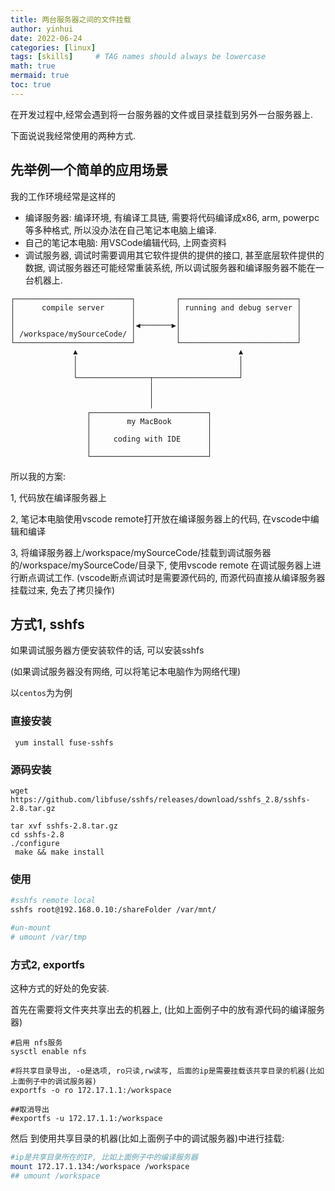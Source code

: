 ```yaml
---
title: 两台服务器之间的文件挂载
author: yinhui
date: 2022-06-24
categories: [linux]
tags: [skills]     # TAG names should always be lowercase
math: true
mermaid: true
toc: true
---
```


在开发过程中,经常会遇到将一台服务器的文件或目录挂载到另外一台服务器上.

下面说说我经常使用的两种方式.

## 先举例一个简单的应用场景

我的工作环境经常是这样的

+ 编译服务器: 编译环境, 有编译工具链, 需要将代码编译成x86, arm, powerpc等多种格式, 所以没办法在自己笔记本电脑上编译.
+ 自己的笔记本电脑: 用VSCode编辑代码, 上网查资料
+ 调试服务器, 调试时需要调用其它软件提供的提供的接口, 甚至底层软件提供的数据, 调试服务器还可能经常重装系统, 所以调试服务器和编译服务器不能在一台机器上.

```
┌──────────────────────────┐         ┌──────────────────────────┐
│      compile server      │         │ running and debug server │
│                          │         │                          │
│                          │◀───────▶│                          │
│ /workspace/mySourceCode/ │         │                          │
└──────────────────────────┘         └──────────────────────────┘
              ▲                                    ▲
              │                                    │
              │                                    │
              └────────────────┬───────────────────┘
                               │
                               │
                               │
                 ┌──────────────────────────┐
                 │        my MacBook        │
                 │                          │
                 │     coding with IDE      │
                 │                          │
                 └──────────────────────────┘
```



所以我的方案:

1, 代码放在编译服务器上

2, 笔记本电脑使用vscode remote打开放在编译服务器上的代码, 在vscode中编辑和编译

3, 将编译服务器上/workspace/mySourceCode/挂载到调试服务器的/workspace/mySourceCode/目录下, 使用vscode remote 在调试服务器上进行断点调试工作. (vscode断点调试时是需要源代码的, 而源代码直接从编译服务器挂载过来, 免去了拷贝操作)



## 方式1, sshfs

如果调试服务器方便安装软件的话, 可以安装sshfs

(如果调试服务器没有网络, 可以将笔记本电脑作为网络代理)

以`centos`为为例

### 直接安装

```shell
 yum install fuse-sshfs 
```

### 源码安装

```shell
wget https://github.com/libfuse/sshfs/releases/download/sshfs_2.8/sshfs-2.8.tar.gz
```

```shell
tar xvf sshfs-2.8.tar.gz
cd sshfs-2.8
./configure 
 make && make install
```

### 使用

```sh
#sshfs remote local
sshfs root@192.168.0.10:/shareFolder /var/mnt/

#un-mount
# umount /var/tmp 
```



### 方式2, exportfs

这种方式的好处的免安装.

首先在需要将文件夹共享出去的机器上, (比如上面例子中的放有源代码的编译服务器)

```shell
#启用 nfs服务
sysctl enable nfs

#将共享目录导出, -o是选项, ro只读,rw读写, 后面的ip是需要挂载该共享目录的机器(比如上面例子中的调试服务器)
exportfs -o ro 172.17.1.1:/workspace

##取消导出
#exportfs -u 172.17.1.1:/workspace
```



然后 到使用共享目录的机器(比如上面例子中的调试服务器)中进行挂载:

```sh
#ip是共享目录所在的IP, 比如上面例子中的编译服务器
mount 172.17.1.134:/workspace /workspace
## umount /workspace
```



